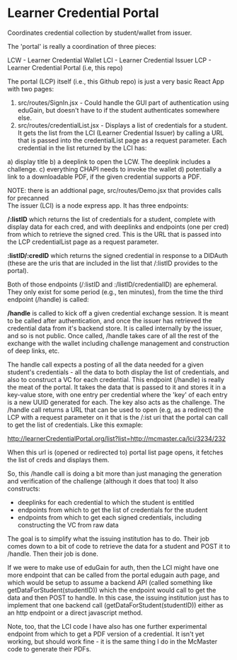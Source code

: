 # Learner Credential Portal

Coordinates credential collection by student/wallet from issuer.

The 'portal' is really a coordination of three pieces:

LCW - Learner Credential Wallet
LCI - Learner Credential Issuer
LCP - Learner Credential Portal (i.e, this repo)

The portal (LCP) itself (i.e., this Github repo) is just a very basic React App with two pages:

1. src/routes/SignIn.jsx - Could handle the GUI part of authentication using eduGain, but doesn't have to if the student authenticates somewhere else.
2. src/routes/credentialList.jsx - Displays a list of credentials for a student.  It gets the list from the LCI (Learner Credential Issuer) by calling a URL that is passed into the credentialList page as a request parameter.  Each credential in the list returned by the LCI has:

a) display title
b) a deeplink to open the LCW.  The deeplink includes a challenge. 
c) everything CHAPI needs to invoke the wallet
d) potentially a link to a downloadable PDF, if the given credential supports a PDF.

NOTE:  there is an addtional page, src/routes/Demo.jsx that provides calls for precanned  
The issuer (LCI) is a node express app.  It has three endpoints:

**/:listID** which returns the list of credentials for a student, complete with display data for each cred, and with deeplinks and endpoints (one per cred) from which to retrieve the signed cred.  This is the URL that is passed into the LCP credentialList page as a request parameter.
	
**:listID/:credID** which returns the signed credential in response to a DIDAuth (these are the uris that are included in the list that /:listID provides to the portal).

Both of those endpoints (/:listID and :/listID/credentialID) are ephemeral.  They only exist for some period (e.g., ten minutes), from the time the third endpoint (/handle) is called:

**/handle** is called to kick off a given credential exchange session.  It is meant to be called after authentication, and once the issuer has retrieved the credential data from it's backend store.  It is called internally by the issuer, and so is not public.  Once called, /handle takes care of all the rest of the exchange with the wallet including challenge management and construction of deep links, etc.

The handle call expects a posting of all the data needed for a given student's credentials - all the data to both display the list of credentials, and also to construct a VC for each credential.  This endpoint (/handle) is really the meat of the portal.  It takes the data that is passed to it and stores it in a key-value store, with one entry per credential where the 'key' of each entry is a new UUID generated for each.  The key also acts as the challenge.  The /handle call returns a URL that can be used to open (e.g, as a redirect) the LCP with a request parameter on it that is the /:ist uri that the portal can call to get the list of credentials.  Like this exmaple:

http://learnerCredentialPortal.org/list?list=http://mcmaster.ca/lci/3234/232 

When this url is (opened or redirected to) portal list page opens, it fetches the list of creds and displays them. 

So, this /handle call is doing a bit more than just managing the generation and verification of the challenge (although it does that too)  It also constructs:

- deeplinks for each credential to which the student is entitled
- endpoints from which to get the list of credentials for the student
- endpoints from which to get each signed credentials, including constructing the VC from raw data    

The goal is to simplify what the issuing institution has to do.  Their job comes down to a bit of code to retrieve the data for a student and POST it to /handle.  Then their job is done.

If we were to make use of eduGain for auth, then the LCI might have one more endpoint that can be called from the portal edugain auth page, and which would be setup to assume a backend API (called something like getDataForStudent(studentID)) which the endpoint would call to get the data and then POST to handle.  In this case, the issuing institution just has to implement that one backend call (getDataForStudent(studentID)) either as an http endpoint or a direct javascript method.

Note, too, that the LCI code I have also has one further experimental endpoint from which to get a PDF version of a credential.  It isn't yet working, but should work fine - it is the same thing I do in the McMaster code to generate their PDFs.
